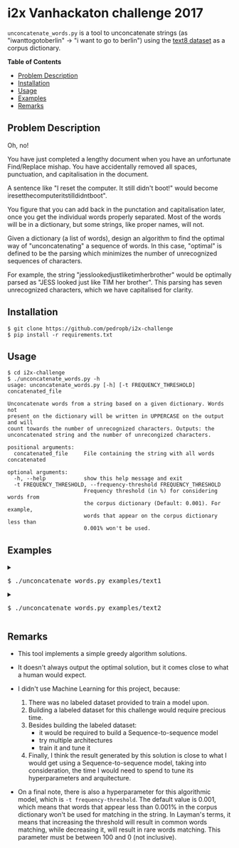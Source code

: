 # i2x Vanhackaton challenge 2017

`unconcatenate_words.py` is a tool to unconcatenate strings (as "iwanttogotoberlin" -> "i want to go to berlin") using the [text8 dataset](http://mattmahoney.net/dc/textdata) as a corpus dictionary.


**Table of Contents**
<!-- toc -->

- [Problem Description](#problem-description)
- [Installation](#installation)
- [Usage](#usage)
- [Examples](#examples)
- [Remarks](#remarks)

<!-- tocstop -->

## Problem Description

Oh, no!

You have just completed a lengthy document when you have an unfortunate Find/Replace mishap. You have accidentally removed all spaces, punctuation, and capitalisation in the document.

A sentence like "I reset the computer. It still didn't boot!" would become iresetthecomputeritstilldidntboot".

You figure that you can add back in the punctation and capitalisation later, once you get the individual words properly separated. Most of the words will be in a dictionary, but some strings, like proper names, will not.


Given a dictionary (a list of words), design an algorithm to find the optimal way of "unconcatenating" a sequence of words. In this case, "optimal" is defined to be the parsing which minimizes the number of unrecognized sequences of characters.


For example, the string "jesslookedjustliketimherbrother" would be optimally parsed as "JESS looked just like TIM her brother". This parsing has seven unrecognized characters, which we have capitalised for clarity.


## Installation

```
$ git clone https://github.com/pedropb/i2x-challenge
$ pip install -r requirements.txt
```

## Usage

```
$ cd i2x-challenge
$ ./unconcatenate_words.py -h
usage: unconcatenate_words.py [-h] [-t FREQUENCY_THRESHOLD] concatenated_file

Unconcatenate words from a string based on a given dictionary. Words not
present on the dictionary will be written in UPPERCASE on the output and will
count towards the number of unrecognized characters. Outputs: the
unconcatenated string and the number of unrecongized characters.

positional arguments:
  concatenated_file     File containing the string with all words concatenated

optional arguments:
  -h, --help            show this help message and exit
  -t FREQUENCY_THRESHOLD, --frequency-threshold FREQUENCY_THRESHOLD
                        Frequency threshold (in %) for considering words from
                        the corpus dictionary (Default: 0.001). For example,
                        words that appear on the corpus dictionary less than
                        0.001% won't be used.
```


## Examples

<details>
<summary><pre>$ ./unconcatenate_words.py examples/text1</pre></summary>
Found and verified text8.zip
Concatenated text: YouhavejustcompletedalengthydocumentwhenyouhaveanunfortunateFindReplacemishapYouhaveaccidentallyremovedallspacespunctuationandcapitalisationinthedocument

Unconcatenated text: you  have  just  completed  a  lengthy  document  when  you  have  an  unfortunate  find  replace  mishap  you  have  accidentally  removed  all  spaces  punctuation  and  capitalisation  in  the  document

Unrecognized characters:  0
</details>

<details>
<summary><pre>$ ./unconcatenate_words.py examples/text2</pre></summary>
Found and verified text8.zip
Concatenated text: YoufigurethatyoucanaddbackinthepunctationandcapitalisationlateronceyougettheindividualwordsproperlyseparatedMostofthewordswillbeinadictionarybutsomestringslikepropernameswillnot

Unconcatenated text: you  figure  that  you  cana  dd  back  int  hep  unc T ation  and  capitalisation  later  once  you  get  the  individual  words  properly  separated  most  oft  he  words  will  bein  a  dictionary  but  some  strings  like  proper  names  wil  lnot
Unrecognized characters:  1
</details>

## Remarks

- This tool implements a simple greedy algorithm solutions.
- It doesn't always output the optimal solution, but it comes close to what a human would expect.
- I didn't use Machine Learning for this project, because:

    1. There was no labeled dataset provided to train a model upon.
    2. Building a labeled dataset for this challenge would require precious time.
    3. Besides building the labeled dataset:
        - it would be required to build a Sequence-to-sequence model
        - try multiple architectures
        - train it and tune it
    4. Finally, I think the result generated by this solution is close to what I would get using a Sequence-to-sequence model, taking into consideration, the time I would need to spend to tune its hyperparameters and arquitecture.
    
- On a final note, there is also a hyperparameter for this algorithmic model, which is `-t frequency-threshold`. The default value is 0.001, which means that words that appear less than 0.001% in the corpus dictionary won't be used for matching in the string. In Layman's terms, it means that increasing the threshold will result in common words matching, while decreasing it, will result in rare words matching. This parameter must be between 100 and 0 (not inclusive).
